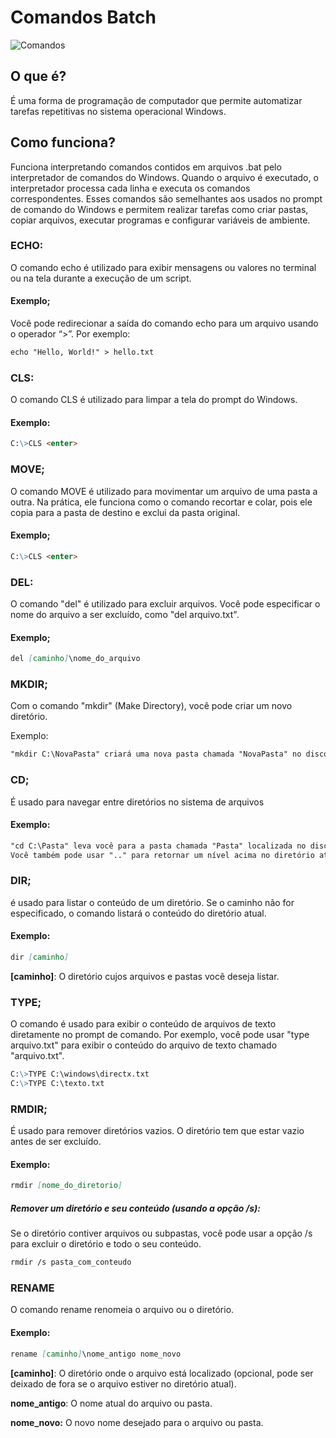 # Comandos Batch
![Comandos](https://tm.ibxk.com.br/2017/07/28/28181329421599.jpg?ims=1200x675)
## O que é?
 É uma forma de programação de computador que permite automatizar tarefas repetitivas no sistema operacional Windows.
## Como funciona?
 Funciona interpretando comandos contidos em arquivos .bat pelo interpretador de comandos do Windows. Quando o arquivo é executado, o interpretador processa cada linha e executa os comandos correspondentes. Esses comandos são semelhantes aos usados no prompt de comando do Windows e permitem realizar tarefas como criar pastas, copiar arquivos, executar programas e configurar variáveis de ambiente.

### ECHO:
O comando echo é utilizado para exibir mensagens ou valores no terminal ou na tela durante a execução de um script.
#### Exemplo;
Você pode redirecionar a saída do comando echo para um arquivo usando o operador “>”. Por exemplo:
```markdown
echo "Hello, World!" > hello.txt
```


### CLS:
O comando CLS é utilizado para limpar a tela do prompt do Windows.
#### Exemplo:
```markdown
C:\>CLS <enter>
```


### MOVE;
O comando MOVE é utilizado para movimentar um arquivo de uma pasta a outra. Na prática, ele funciona como o comando recortar e colar, pois ele copia para a pasta de destino e exclui da pasta original.
#### Exemplo;
```markdown
C:\>CLS <enter>
```

### DEL:
O comando "del" é utilizado para excluir arquivos. Você pode especificar o nome do arquivo a ser excluído, como "del 
arquivo.txt".

#### Exemplo;
```markdown
del [caminho]\nome_do_arquivo
```



### MKDIR;
Com o comando "mkdir" (Make Directory), você pode criar um novo diretório.

Exemplo: 
```markdown
"mkdir C:\NovaPasta" criará uma nova pasta chamada "NovaPasta" no disco C.

```
### CD;
 É usado para navegar entre diretórios no sistema de arquivos
#### Exemplo:
 
```markdown
"cd C:\Pasta" leva você para a pasta chamada "Pasta" localizada no disco C. 
Você também pode usar ".." para retornar um nível acima no diretório atual
```
### DIR;
é usado para listar o conteúdo de um diretório. Se o caminho não for especificado, o comando listará o conteúdo do diretório atual. 
#### Exemplo:
```markdown
dir [caminho]
```
**[caminho]**: O diretório cujos arquivos e pastas você deseja listar.

### TYPE;
O comando é usado para exibir o conteúdo de arquivos de texto diretamente no prompt de comando. 
Por exemplo, você pode usar "type arquivo.txt" para exibir o conteúdo do arquivo de texto chamado "arquivo.txt".

```markdown
C:\>TYPE C:\windows\directx.txt
C:\>TYPE C:\texto.txt
```
### RMDIR;
É usado para remover diretórios vazios. O diretório tem que estar vazio antes de ser excluído.
#### Exemplo:
```markdown
rmdir [nome_do_diretorio]
```


##### Remover um diretório e seu conteúdo (usando a opção /s): 
Se o diretório contiver arquivos ou subpastas, você pode usar a opção /s para excluir o diretório e todo o seu conteúdo.

```markdown
rmdir /s pasta_com_conteudo
```

### RENAME
O comando rename renomeia o arquivo ou o diretório.
#### Exemplo: 
```markdown
rename [caminho]\nome_antigo nome_novo
```

**[caminho]**: O diretório onde o arquivo está localizado (opcional, pode ser deixado de fora se o arquivo estiver no diretório atual).

**nome_antigo**: O nome atual do arquivo ou pasta.

**nome_novo:** O novo nome desejado para o arquivo ou pasta.

